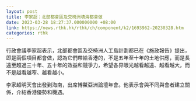 ```yaml
---
layout: post
title: 李家超：北部都會區及交椅洲填海都會做
date: 2023-03-28 18:27:37.000000000 +08:00
link: https://news.rthk.hk/rthk/ch/component/k2/1693962-20230328.htm
categories: rthk
---
```


行政會議李家超表示，北部都會區及交椅洲人工島計劃都已在《施政報告》提出，即是兩個項目都會做，認為它們帶給香港的，不是五年至十年的土地供應，而是長遠至超過三十年、五十年的效益和競爭力，希望各界眼光越看越遠、越看越大，而不是越看越窄、越看越小。

李家超明天會出發到海南，出席博鰲亞洲論壇年會。他表示會與不同與會者建立關係，介紹香港優勢和機遇。
